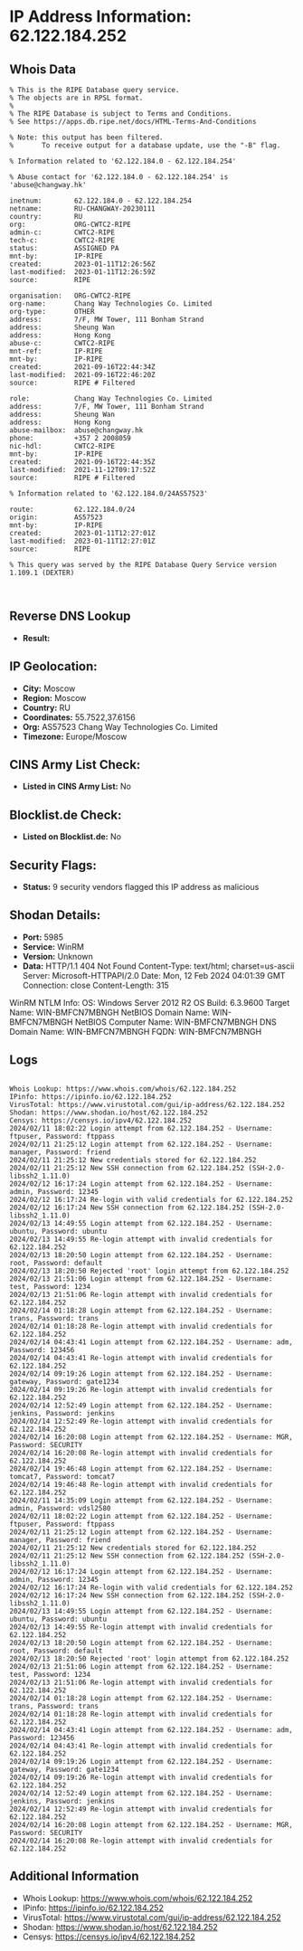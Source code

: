 # IP Address Information: 62.122.184.252

## Whois Data
```
% This is the RIPE Database query service.
% The objects are in RPSL format.
%
% The RIPE Database is subject to Terms and Conditions.
% See https://apps.db.ripe.net/docs/HTML-Terms-And-Conditions

% Note: this output has been filtered.
%       To receive output for a database update, use the "-B" flag.

% Information related to '62.122.184.0 - 62.122.184.254'

% Abuse contact for '62.122.184.0 - 62.122.184.254' is 'abuse@changway.hk'

inetnum:        62.122.184.0 - 62.122.184.254
netname:        RU-CHANGWAY-20230111
country:        RU
org:            ORG-CWTC2-RIPE
admin-c:        CWTC2-RIPE
tech-c:         CWTC2-RIPE
status:         ASSIGNED PA
mnt-by:         IP-RIPE
created:        2023-01-11T12:26:56Z
last-modified:  2023-01-11T12:26:59Z
source:         RIPE

organisation:   ORG-CWTC2-RIPE
org-name:       Chang Way Technologies Co. Limited
org-type:       OTHER
address:        7/F, MW Tower, 111 Bonham Strand
address:        Sheung Wan
address:        Hong Kong
abuse-c:        CWTC2-RIPE
mnt-ref:        IP-RIPE
mnt-by:         IP-RIPE
created:        2021-09-16T22:44:34Z
last-modified:  2021-09-16T22:46:20Z
source:         RIPE # Filtered

role:           Chang Way Technologies Co. Limited
address:        7/F, MW Tower, 111 Bonham Strand
address:        Sheung Wan
address:        Hong Kong
abuse-mailbox:  abuse@changway.hk
phone:          +357 2 2008059
nic-hdl:        CWTC2-RIPE
mnt-by:         IP-RIPE
created:        2021-09-16T22:44:35Z
last-modified:  2021-11-12T09:17:52Z
source:         RIPE # Filtered

% Information related to '62.122.184.0/24AS57523'

route:          62.122.184.0/24
origin:         AS57523
mnt-by:         IP-RIPE
created:        2023-01-11T12:27:01Z
last-modified:  2023-01-11T12:27:01Z
source:         RIPE

% This query was served by the RIPE Database Query Service version 1.109.1 (DEXTER)



```
## Reverse DNS Lookup
- **Result:** 

## IP Geolocation:
- **City:** Moscow
- **Region:** Moscow
- **Country:** RU
- **Coordinates:** 55.7522,37.6156
- **Org:** AS57523 Chang Way Technologies Co. Limited
- **Timezone:** Europe/Moscow

## CINS Army List Check:
- **Listed in CINS Army List:** 
No

## Blocklist.de Check:
- **Listed on Blocklist.de:** 
No

## Security Flags:
- **Status:** 9 security vendors flagged this IP address as malicious

## Shodan Details:
- **Port:** 5985
- **Service:** WinRM
- **Version:** Unknown
- **Data:** HTTP/1.1 404 Not Found
Content-Type: text/html; charset=us-ascii
Server: Microsoft-HTTPAPI/2.0
Date: Mon, 12 Feb 2024 04:01:39 GMT
Connection: close
Content-Length: 315


WinRM NTLM Info:
  OS: Windows Server 2012 R2
  OS Build: 6.3.9600
  Target Name: WIN-BMFCN7MBNGH
  NetBIOS Domain Name: WIN-BMFCN7MBNGH
  NetBIOS Computer Name: WIN-BMFCN7MBNGH
  DNS Domain Name: WIN-BMFCN7MBNGH
  FQDN: WIN-BMFCN7MBNGH


## Logs
```

Whois Lookup: https://www.whois.com/whois/62.122.184.252
IPinfo: https://ipinfo.io/62.122.184.252
VirusTotal: https://www.virustotal.com/gui/ip-address/62.122.184.252
Shodan: https://www.shodan.io/host/62.122.184.252
Censys: https://censys.io/ipv4/62.122.184.252
2024/02/11 18:02:22 Login attempt from 62.122.184.252 - Username: ftpuser, Password: ftppass
2024/02/11 21:25:12 Login attempt from 62.122.184.252 - Username: manager, Password: friend
2024/02/11 21:25:12 New credentials stored for 62.122.184.252
2024/02/11 21:25:12 New SSH connection from 62.122.184.252 (SSH-2.0-libssh2_1.11.0)
2024/02/12 16:17:24 Login attempt from 62.122.184.252 - Username: admin, Password: 12345
2024/02/12 16:17:24 Re-login with valid credentials for 62.122.184.252
2024/02/12 16:17:24 New SSH connection from 62.122.184.252 (SSH-2.0-libssh2_1.11.0)
2024/02/13 14:49:55 Login attempt from 62.122.184.252 - Username: ubuntu, Password: ubuntu
2024/02/13 14:49:55 Re-login attempt with invalid credentials for 62.122.184.252
2024/02/13 18:20:50 Login attempt from 62.122.184.252 - Username: root, Password: default
2024/02/13 18:20:50 Rejected 'root' login attempt from 62.122.184.252
2024/02/13 21:51:06 Login attempt from 62.122.184.252 - Username: test, Password: 1234
2024/02/13 21:51:06 Re-login attempt with invalid credentials for 62.122.184.252
2024/02/14 01:18:28 Login attempt from 62.122.184.252 - Username: trans, Password: trans
2024/02/14 01:18:28 Re-login attempt with invalid credentials for 62.122.184.252
2024/02/14 04:43:41 Login attempt from 62.122.184.252 - Username: adm, Password: 123456
2024/02/14 04:43:41 Re-login attempt with invalid credentials for 62.122.184.252
2024/02/14 09:19:26 Login attempt from 62.122.184.252 - Username: gateway, Password: gate1234
2024/02/14 09:19:26 Re-login attempt with invalid credentials for 62.122.184.252
2024/02/14 12:52:49 Login attempt from 62.122.184.252 - Username: jenkins, Password: jenkins
2024/02/14 12:52:49 Re-login attempt with invalid credentials for 62.122.184.252
2024/02/14 16:20:08 Login attempt from 62.122.184.252 - Username: MGR, Password: SECURITY
2024/02/14 16:20:08 Re-login attempt with invalid credentials for 62.122.184.252
2024/02/14 19:46:48 Login attempt from 62.122.184.252 - Username: tomcat7, Password: tomcat7
2024/02/14 19:46:48 Re-login attempt with invalid credentials for 62.122.184.252
2024/02/11 14:35:09 Login attempt from 62.122.184.252 - Username: admin, Password: vdsl2580
2024/02/11 18:02:22 Login attempt from 62.122.184.252 - Username: ftpuser, Password: ftppass
2024/02/11 21:25:12 Login attempt from 62.122.184.252 - Username: manager, Password: friend
2024/02/11 21:25:12 New credentials stored for 62.122.184.252
2024/02/11 21:25:12 New SSH connection from 62.122.184.252 (SSH-2.0-libssh2_1.11.0)
2024/02/12 16:17:24 Login attempt from 62.122.184.252 - Username: admin, Password: 12345
2024/02/12 16:17:24 Re-login with valid credentials for 62.122.184.252
2024/02/12 16:17:24 New SSH connection from 62.122.184.252 (SSH-2.0-libssh2_1.11.0)
2024/02/13 14:49:55 Login attempt from 62.122.184.252 - Username: ubuntu, Password: ubuntu
2024/02/13 14:49:55 Re-login attempt with invalid credentials for 62.122.184.252
2024/02/13 18:20:50 Login attempt from 62.122.184.252 - Username: root, Password: default
2024/02/13 18:20:50 Rejected 'root' login attempt from 62.122.184.252
2024/02/13 21:51:06 Login attempt from 62.122.184.252 - Username: test, Password: 1234
2024/02/13 21:51:06 Re-login attempt with invalid credentials for 62.122.184.252
2024/02/14 01:18:28 Login attempt from 62.122.184.252 - Username: trans, Password: trans
2024/02/14 01:18:28 Re-login attempt with invalid credentials for 62.122.184.252
2024/02/14 04:43:41 Login attempt from 62.122.184.252 - Username: adm, Password: 123456
2024/02/14 04:43:41 Re-login attempt with invalid credentials for 62.122.184.252
2024/02/14 09:19:26 Login attempt from 62.122.184.252 - Username: gateway, Password: gate1234
2024/02/14 09:19:26 Re-login attempt with invalid credentials for 62.122.184.252
2024/02/14 12:52:49 Login attempt from 62.122.184.252 - Username: jenkins, Password: jenkins
2024/02/14 12:52:49 Re-login attempt with invalid credentials for 62.122.184.252
2024/02/14 16:20:08 Login attempt from 62.122.184.252 - Username: MGR, Password: SECURITY
2024/02/14 16:20:08 Re-login attempt with invalid credentials for 62.122.184.252

```
## Additional Information
- Whois Lookup: https://www.whois.com/whois/62.122.184.252
- IPinfo: https://ipinfo.io/62.122.184.252
- VirusTotal: https://www.virustotal.com/gui/ip-address/62.122.184.252
- Shodan: https://www.shodan.io/host/62.122.184.252
- Censys: https://censys.io/ipv4/62.122.184.252

